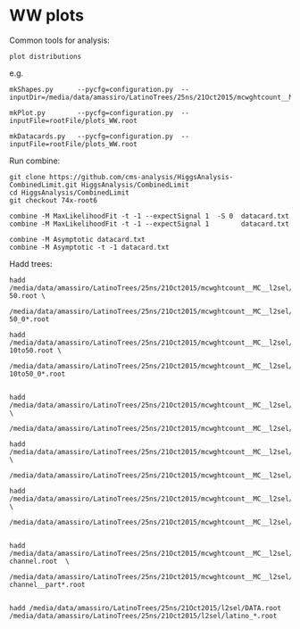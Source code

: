 WW plots
==============

Common tools for analysis:

    plot distributions


e.g.

    mkShapes.py      --pycfg=configuration.py  --inputDir=/media/data/amassiro/LatinoTrees/25ns/21Oct2015/mcwghtcount__MC__l2sel/
    
    mkPlot.py        --pycfg=configuration.py  --inputFile=rootFile/plots_WW.root
    
    mkDatacards.py   --pycfg=configuration.py  --inputFile=rootFile/plots_WW.root


Run combine:

    git clone https://github.com/cms-analysis/HiggsAnalysis-CombinedLimit.git HiggsAnalysis/CombinedLimit
    cd HiggsAnalysis/CombinedLimit
    git checkout 74x-root6

    combine -M MaxLikelihoodFit -t -1 --expectSignal 1  -S 0  datacard.txt 
    combine -M MaxLikelihoodFit -t -1 --expectSignal 1        datacard.txt 

    combine -M Asymptotic datacard.txt
    combine -M Asymptotic -t -1 datacard.txt
    
    
Hadd trees:

    hadd /media/data/amassiro/LatinoTrees/25ns/21Oct2015/mcwghtcount__MC__l2sel/latino_DYJetsToLL_M-50.root \
         /media/data/amassiro/LatinoTrees/25ns/21Oct2015/mcwghtcount__MC__l2sel/latino_DYJetsToLL_M-50_0*.root
    
    hadd /media/data/amassiro/LatinoTrees/25ns/21Oct2015/mcwghtcount__MC__l2sel/latino_DYJetsToLL_M-10to50.root \
         /media/data/amassiro/LatinoTrees/25ns/21Oct2015/mcwghtcount__MC__l2sel/latino_DYJetsToLL_M-10to50_0*.root
    
    
    hadd /media/data/amassiro/LatinoTrees/25ns/21Oct2015/mcwghtcount__MC__l2sel/latino_WJetsToLNu.root  \
         /media/data/amassiro/LatinoTrees/25ns/21Oct2015/mcwghtcount__MC__l2sel/latino_WJetsToLNu__part*.root
    
    hadd /media/data/amassiro/LatinoTrees/25ns/21Oct2015/mcwghtcount__MC__l2sel/latino_TTTo2L2Nu.root  \
         /media/data/amassiro/LatinoTrees/25ns/21Oct2015/mcwghtcount__MC__l2sel/latino_TTTo2L2Nu__part*.root
    
    hadd /media/data/amassiro/LatinoTrees/25ns/21Oct2015/mcwghtcount__MC__l2sel/latino_TTJets.root  \
         /media/data/amassiro/LatinoTrees/25ns/21Oct2015/mcwghtcount__MC__l2sel/latino_TTJets__part*.root
    
    
    hadd /media/data/amassiro/LatinoTrees/25ns/21Oct2015/mcwghtcount__MC__l2sel/latino_ST_t-channel.root  \
         /media/data/amassiro/LatinoTrees/25ns/21Oct2015/mcwghtcount__MC__l2sel/latino_ST_t-channel__part*.root
    
    
    hadd /media/data/amassiro/LatinoTrees/25ns/21Oct2015/l2sel/DATA.root  /media/data/amassiro/LatinoTrees/25ns/21Oct2015/l2sel/latino_*.root
    
    